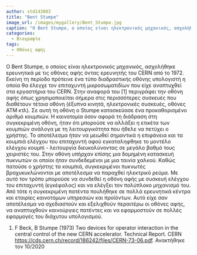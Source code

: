 ```yaml
---
author: std143083
title: "Bent Stumpe"
image_url: /images/mygallery/Bent_Stumpe.jpg
caption: "O Bent Stumpe, ο οποίος είναι ηλεκτρονικός μηχανικός, ασχολήθηκε ερευνητικά με τις οθόνες αφής όντας ερευνητής του CERN από το 1972"
categories:
  - Βιογραφία
tags:
  - Οθόνες αφής
---
```


O Bent Stumpe, ο οποίος είναι ηλεκτρονικός μηχανικός, ασχολήθηκε ερευνητικά με τις οθόνες αφής όντας ερευνητής του CERN από το 1972. Εκείνη τη περίοδο πρότεινε ένα τύπο διαδραστικής οθόνης υπολογιστή η οποία θα έλεγχε τον επιταχυντή μικροσωματιδίων που είχε αναπτυχθεί στα εργαστήρια του CERN.
Στην αναφορά του [1] περιγράφει την οθόνη αφής όπως χρησιμοποιείται σήμερα στις περισσότερες συσκευές που διαθέτουν τέτοια οθόνη (έξυπνα κινητά, ηλεκτρονικές συσκευές, οθόνες ΑΤΜ κτλ). Σε αυτή τη οθόνη ο Stumpe κατασκεύασε ένα προκαθορισμένο αριθμό κουμπιών. Η καινοτομία όσον αφορά τη διάδραση στη συγκεκριμένη οθόνη, ήταν ότι μπορούσε να αλλάξει η ετικέτα των κουμπιών ανάλογα με τη λειτουργικότητα που ήθελε να πετύχει ο χρήστης. Το αποτέλεσμα ήταν να μειωθεί σημαντικά η επιφάνεια και τα κουμπιά ελέγχου του επιταχυντή αφού εγκαταληφθηκε το μοντέλο ελέγχου κουμπί - λειτουργία διευκολύνοντας σε μεγάλο βαθμό τους χειριστές του.
Στην οθόνη υπήρχαν επίσης μια δομημένη κατασκευή πυκνωτών οι οποίοι ήταν συνδεδεμένοι με μια ταινία χαλκού. Καθώς πατούσε ο χρήστης τα κουμπιά, συγκεκριμένοι πυκνωτές βραχυκυκλώνονται με αποτέλεσμα να παραχθεί ηλεκτρικό ρεύμα. Με αυτό τον τρόπο μπορούσε να συνδεθεί η οθόνη αφής με συσκευή ελέγχου του επιταχυντή (εγκέφαλος) και να ελέγξει τον πολύπλοκο μηχανισμό του.
Από τότε η συγκεκριμένη πατέντα πουλήθηκε σε πολλά ερευνητικά κέντρα και εταιρίες καινοτόμων υπηρεσιών και προϊόντων. Αυτό είχε σαν αποτέλεσμα να σχεδιαστούν και εξελιχθούν περαιτέρω οι οθόνες αφής, να αναπτυχθούν καινούργιες πατέντες και να εφαρμοστούν σε πολλές εφαρμογές του διάχυτου υπολογισμού.

1. F Beck, B Stumpe (1973) Two devices for operator interaction in the central control of the new CERN accelerator. Technical Report. CERN https://cds.cern.ch/record/186242/files/CERN-73-06.pdf. Ανακτήθηκε τον 10/2020
